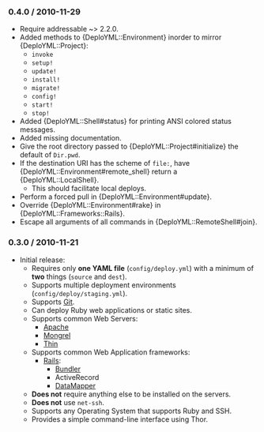 ### 0.4.0 / 2010-11-29

* Require addressable ~> 2.2.0.
* Added methods to {DeploYML::Environment} inorder to mirror
  {DeploYML::Project}:
  * `invoke`
  * `setup!`
  * `update!`
  * `install!`
  * `migrate!`
  * `config!`
  * `start!`
  * `stop!`
* Added {DeploYML::Shell#status} for printing ANSI colored status messages.
* Added missing documentation.
* Give the root directory passed to {DeploYML::Project#initialize} the
  default of `Dir.pwd`.
* If the destination URI has the scheme of `file:`, have
  {DeploYML::Environment#remote_shell} return a {DeploYML::LocalShell}.
  * This should facilitate local deploys.
* Perform a forced pull in {DeploYML::Environment#update}.
* Override {DeploYML::Environment#rake} in {DeploYML::Frameworks::Rails}.
* Escape all arguments of all commands in {DeploYML::RemoteShell#join}.

### 0.3.0 / 2010-11-21

* Initial release:
  * Requires only **one YAML file** (`config/deploy.yml`) with a minimum of
    **two** things (`source` and `dest`).
  * Supports multiple deployment environments (`config/deploy/staging.yml`).
  * Supports [Git](http://www.git-scm.com/).
  * Can deploy Ruby web applications or static sites.
  * Supports common Web Servers:
    * [Apache](http://www.apache.org/)
    * [Mongrel](https://github.com/fauna/mongrel)
    * [Thin](http://code.macournoyer.com/thin/)
  * Supports common Web Application frameworks:
    * [Rails](http://rubyonrails.org/):
      * [Bundler](http://gembundler.com/)
      * ActiveRecord
      * [DataMapper](http://datamapper.org/)
  * **Does not** require anything else to be installed on the servers.
  * **Does not** use `net-ssh`.
  * Supports any Operating System that supports Ruby and SSH.
  * Provides a simple command-line interface using Thor.

